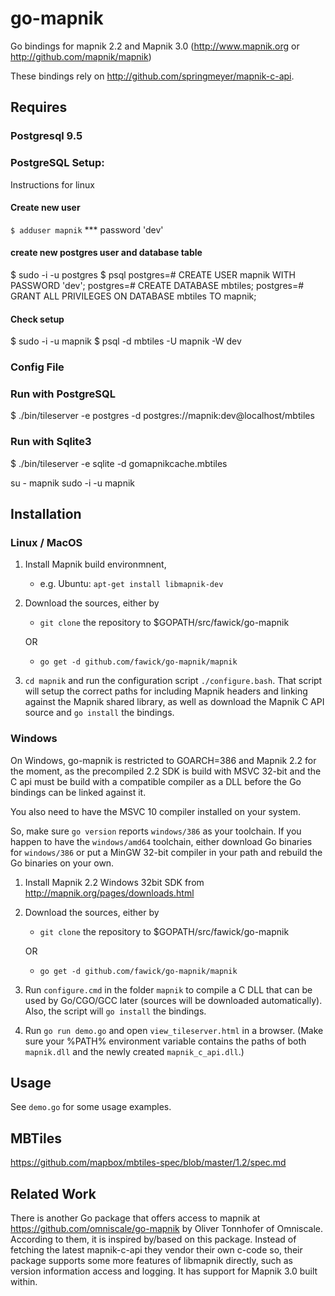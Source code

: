 go-mapnik
=========

Go bindings for mapnik 2.2 and Mapnik 3.0 (http://www.mapnik.org or
http://github.com/mapnik/mapnik)

These bindings rely on http://github.com/springmeyer/mapnik-c-api. 

Requires
-----------
### Postgresql 9.5



### PostgreSQL Setup:
Instructions for linux
#### Create new user
  `$ adduser mapnik`
  *** password 'dev'
#### create new postgres user and database table 
$ sudo -i -u postgres
$ psql
postgres=# CREATE USER mapnik WITH PASSWORD 'dev';
postgres=# CREATE DATABASE mbtiles;
postgres=# GRANT ALL PRIVILEGES ON DATABASE mbtiles TO mapnik;
#### Check setup
$ sudo -i -u mapnik
$ psql -d mbtiles -U mapnik -W dev


### Config File



### Run with PostgreSQL
$ ./bin/tileserver -e postgres -d postgres://mapnik:dev@localhost/mbtiles

### Run with Sqlite3
$ ./bin/tileserver -e sqlite -d gomapnikcache.mbtiles


su - mapnik
sudo -i -u mapnik




Installation
-----------

### Linux / MacOS

1. Install Mapnik build environmnent,
	- e.g. Ubuntu: `apt-get install libmapnik-dev`
2. Download the sources, either by 
    - `git clone` the repository to $GOPATH/src/fawick/go-mapnik 

	OR

    - `go get -d github.com/fawick/go-mapnik/mapnik`
3. `cd mapnik` and run the configuration script `./configure.bash`. 
   That script will setup the correct paths for including Mapnik headers and
   linking against the Mapnik shared library, as well as download the Mapnik C
   API source and `go install` the bindings.



### Windows

On Windows, go-mapnik is restricted to GOARCH=386 and Mapnik 2.2 for the moment, 
as the precompiled 2.2 SDK is build with MSVC 32-bit and the C api must be build with a 
compatible compiler as a DLL before the Go bindings can be linked against it. 

You also need to have the MSVC 10 compiler installed on your system.

So, make sure `go version` reports `windows/386` as your toolchain. If you
happen to have the `windows/amd64` toolchain, either download Go binaries for
`windows/386` or put a MinGW 32-bit compiler in your path and rebuild the Go
binaries on your own.


1. Install Mapnik 2.2 Windows 32bit SDK from http://mapnik.org/pages/downloads.html
2. Download the sources, either by 
    + `git clone` the repository to $GOPATH/src/fawick/go-mapnik 
	
    OR
	
    + `go get -d github.com/fawick/go-mapnik/mapnik`
3. Run `configure.cmd` in the folder `mapnik` to compile a C DLL
   that can be used by Go/CGO/GCC later (sources will be downloaded
   automatically). Also, the script will  `go install` the bindings.
4. Run `go run demo.go` and open `view_tileserver.html` in a browser.
   (Make sure your %PATH% environment variable contains the paths of both
    `mapnik.dll` and the newly created `mapnik_c_api.dll`.)

Usage
-----

See `demo.go` for some usage examples.



MBTiles
-------

https://github.com/mapbox/mbtiles-spec/blob/master/1.2/spec.md



Related Work 
------------

There is another Go package that offers access to mapnik at
https://github.com/omniscale/go-mapnik by Oliver Tonnhofer of Omniscale.
According to them, it is inspired by/based on this package. Instead of fetching
the latest mapnik-c-api they vendor their own c-code so, their package supports
some more features of libmapnik directly, such as version information access
and logging. It has support for Mapnik 3.0 built within. 
